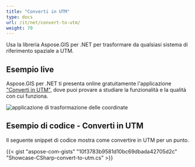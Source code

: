 ```yaml
---
title: "Converti in UTM"
type: docs
url: /it/net/convert-to-utm/
weight: 70
---
```


Usa la libreria Aspose.GIS per .NET per trasformare da qualsiasi sistema di riferimento spaziale a UTM.

## **Esempio live**

Aspose.GIS per .NET ti presenta online gratuitamente l'applicazione ["Converti in UTM"](https://products.aspose.app/gis/transformation/convert-to-utm), dove puoi provare a studiare la funzionalità e la qualità con cui funziona.

![applicazione di trasformazione delle coordinate](transform-coordinates.png)

## **Esempio di codice - Converti in UTM**

Il seguente snippet di codice mostra come convertire in UTM per un punto.

{{< gist "aspose-com-gists" "10f3783b9581d10bc69dbada42705d2c" "Showcase-CSharp-convert-to-utm.cs" >}}
